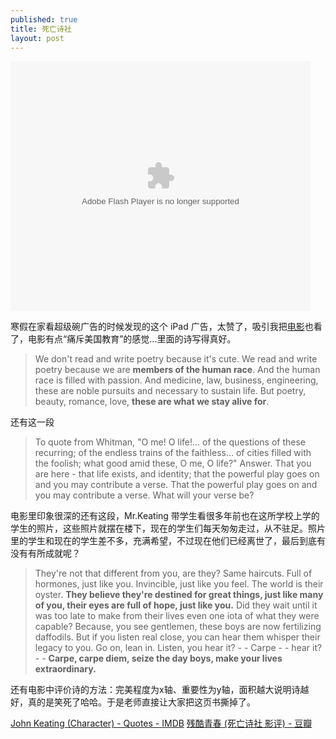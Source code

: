 ```yaml
---
published: true
title: 死亡诗社
layout: post
---
```


<embed src="http://player.youku.com/player.php/sid/XNjYwOTg0OTIw/v.swf" allowFullScreen="true" quality="high" width="480" height="400" align="middle" allowScriptAccess="always" type="application/x-shockwave-flash"></embed>

寒假在家看超级碗广告的时候发现的这个 iPad 广告，太赞了，吸引我把[电影](http://movie.douban.com/subject/1291548/)也看了，电影有点“痛斥美国教育”的感觉...里面的诗写得真好。

> We don't read and write poetry because it's cute. We read and write poetry because we are **members of the human race**. And the human race is filled with passion. And medicine, law, business, engineering, these are noble pursuits and necessary to sustain life. But poetry, beauty, romance, love, **these are what we stay alive for**.

还有这一段

> To quote from Whitman, "O me! O life!... of the questions of these recurring; of the endless trains of the faithless... of cities filled with the foolish; what good amid these, O me, O life?" Answer. That you are here - that life exists, and identity; that the powerful play goes on and you may contribute a verse. That the powerful play goes on and you may contribute a verse. What will your verse be?

电影里印象很深的还有这段，Mr.Keating 带学生看很多年前也在这所学校上学的学生的照片，这些照片就摆在楼下，现在的学生们每天匆匆走过，从不驻足。照片里的学生和现在的学生差不多，充满希望，不过现在他们已经离世了，最后到底有没有有所成就呢？

> They're not that different from you, are they? Same haircuts. Full of hormones, just like you. Invincible, just like you feel. The world is their oyster. **They believe they're destined for great things, just like many of you, their eyes are full of hope, just like you.** Did they wait until it was too late to make from their lives even one iota of what they were capable? Because, you see gentlemen, these boys are now fertilizing daffodils. But if you listen real close, you can hear them whisper their legacy to you. Go on, lean in. Listen, you hear it? - - Carpe - - hear it? - - **Carpe, carpe diem, seize the day boys, make your lives extraordinary.**

还有电影中评价诗的方法：完美程度为x轴、重要性为y轴，面积越大说明诗越好，真的是笑死了哈哈。于是老师直接让大家把这页书撕掉了。


[John Keating (Character) - Quotes - IMDB](http://www.imdb.com/character/ch0004782/quotes)
[残酷青春 (死亡诗社 影评) - 豆瓣](http://movie.douban.com/review/1690137/)